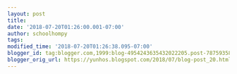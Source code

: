 ```yaml
---
layout: post
title: 
date: '2018-07-20T01:26:00.001-07:00'
author: schoolhompy
tags: 
modified_time: '2018-07-20T01:26:38.095-07:00'
blogger_id: tag:blogger.com,1999:blog-4954243635432022205.post-7875935829287623729
blogger_orig_url: https://yunhos.blogspot.com/2018/07/blog-post_20.html
---
```


